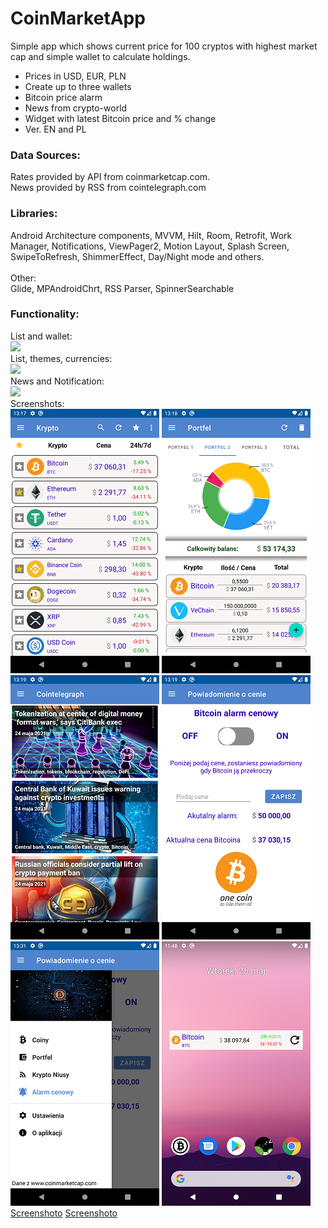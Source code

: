 # CoinMarketApp

Simple app which shows current  price for 100 cryptos with highest market cap and simple wallet to calculate holdings.<br>
* Prices in USD, EUR, PLN<br>
* Create up to three wallets<br>
* Bitcoin price alarm<br>
* News from crypto-world<br>
* Widget with latest Bitcoin price and % change<br>
* Ver. EN and PL

### Data Sources:

Rates provided by API from coinmarketcap.com.<br>
News provided by RSS from cointelegraph.com

### Libraries:

Android Architecture components, MVVM, Hilt, Room, Retrofit, Work Manager, Notifications, ViewPager2, Motion Layout, Splash Screen, SwipeToRefresh, ShimmerEffect, Day/Night mode and others.<br>
<br>
Other:<br>
Glide, MPAndroidChrt, RSS Parser, SpinnerSearchable

### Functionality:

List and wallet:<br>
<img src="https://s6.gifyu.com/images/coins1e75be092b9ba7ddd.gif"/><br>
List, themes, currencies:<br>
<img src="https://s6.gifyu.com/images/coins21cbe213c09dfc95f.gif"/><br>
News and Notification:<br>
<img src="https://s6.gifyu.com/images/coins3.gif"/>
<br>
Screenshots:<br>
![Screenshoto](https://github.com/pawel-hn/CoinMarketApp/blob/master/screen_list.png) ![Screenshoto](https://github.com/pawel-hn/CoinMarketApp/blob/master/screen_wallet.png) ![Screenshoto](https://github.com/pawel-hn/CoinMarketApp/blob/master/screen_news.png) ![Screenshoto](https://github.com/pawel-hn/CoinMarketApp/blob/master/screen_alarm.png) ![Screenshoto](https://github.com/pawel-hn/CoinMarketApp/blob/master/screen_drawer.png) ![Screenshoto](https://github.com/pawel-hn/CoinMarketApp/blob/master/screen_widget.png) [Screenshoto](https://github.com/pawel-hn/CoinMarketApp/blob/master/screen_dark.png) [Screenshoto](https://github.com/pawel-hn/CoinMarketApp/blob/master/screen_about.png)
